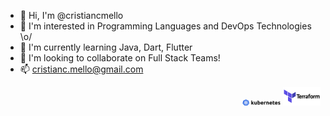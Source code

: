 - 👋 Hi, I'm @cristiancmello
- 👀 I'm interested in Programming Languages and DevOps Technologies \o/
- 🌱 I'm currently learning Java, Dart, Flutter
- 💞️ I'm looking to collaborate on Full Stack Teams!
- 📫 cristianc.mello@gmail.com

<div float="left" align="right">
    <img alt="kubernetes-icon" width="12%" src="./assets/img/kubernetes-logo.png">
    <img alt="terraform-icon" width="12%" src="./assets/img/terraform-logo.png">
</div>
